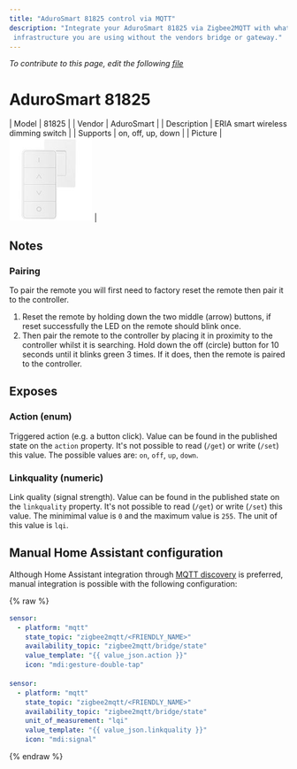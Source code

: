 ```yaml
---
title: "AduroSmart 81825 control via MQTT"
description: "Integrate your AduroSmart 81825 via Zigbee2MQTT with whatever smart home
 infrastructure you are using without the vendors bridge or gateway."
---
```


*To contribute to this page, edit the following
[file](https://github.com/Koenkk/zigbee2mqtt.io/blob/master/docs/devices/81825.md)*

# AduroSmart 81825

| Model | 81825  |
| Vendor  | AduroSmart  |
| Description | ERIA smart wireless dimming switch |
| Supports | on, off, up, down |
| Picture | ![AduroSmart 81825](../images/devices/81825.jpg) |

## Notes


### Pairing
To pair the remote you will first need to factory reset the remote then pair it to the controller.

1. Reset the remote by holding down the two middle (arrow) buttons, if reset successfully the LED on the remote should blink once.
2. Then pair the remote to the controller by placing it in proximity to the controller whilst it is searching. Hold down the off (circle) button for 10 seconds until it blinks green 3 times. If it does, then the remote is paired to the controller.



## Exposes
### Action (enum)
Triggered action (e.g. a button click).
Value can be found in the published state on the `action` property.
It's not possible to read (`/get`) or write (`/set`) this value.
The possible values are: `on`, `off`, `up`, `down`.

### Linkquality (numeric)
Link quality (signal strength).
Value can be found in the published state on the `linkquality` property.
It's not possible to read (`/get`) or write (`/set`) this value.
The minimimal value is `0` and the maximum value is `255`.
The unit of this value is `lqi`.

## Manual Home Assistant configuration
Although Home Assistant integration through [MQTT discovery](../integration/home_assistant) is preferred,
manual integration is possible with the following configuration:


{% raw %}
```yaml
sensor:
  - platform: "mqtt"
    state_topic: "zigbee2mqtt/<FRIENDLY_NAME>"
    availability_topic: "zigbee2mqtt/bridge/state"
    value_template: "{{ value_json.action }}"
    icon: "mdi:gesture-double-tap"

sensor:
  - platform: "mqtt"
    state_topic: "zigbee2mqtt/<FRIENDLY_NAME>"
    availability_topic: "zigbee2mqtt/bridge/state"
    unit_of_measurement: "lqi"
    value_template: "{{ value_json.linkquality }}"
    icon: "mdi:signal"
```
{% endraw %}


